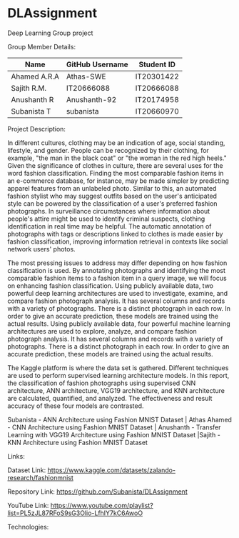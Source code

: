 # DLAssignment
Deep Learning Group project

Group Member Details:

| Name         | GitHub Username     | Student ID     |
|--------------|---------------------|----------------|
| Ahamed A.R.A |  Athas-SWE          | IT20301422     |
| Sajith R.M.  | IT20666088          | IT20666088     |
| Anushanth R  | Anushanth-92        | IT20174958     |
| Subanista T  |  subanista          | IT20660970     |

Project Description:

In different cultures, clothing may be an indication of age, social standing, lifestyle, and gender. People can be recognized by their clothing, for example, "the man in the black coat" or "the woman in the red high heels." Given the significance of clothes in culture, there are several uses for the word fashion classification. Finding the most comparable fashion items in an e-commerce database, for instance, may be made simpler by predicting apparel features from an unlabeled photo. Similar to this, an automated fashion stylist who may suggest outfits based on the user's anticipated style can be powered by the classification of a user's preferred fashion photographs. In surveillance circumstances where information about people's attire might be used to identify criminal suspects, clothing identification in real time may be helpful. The automatic annotation of photographs with tags or descriptions linked to clothes is made easier by fashion classification, improving information retrieval in contexts like social network users' photos.

The most pressing issues to address may differ depending on how fashion classification is used. By annotating photographs and identifying the most comparable fashion items to a fashion item in a query image, we will focus on enhancing fashion classification. Using publicly available data, two powerful deep learning architectures are used to investigate, examine, and compare fashion photograph analysis. It has several columns and records with a variety of photographs. There is a distinct photograph in each row. In order to give an accurate prediction, these models are trained using the actual results. Using publicly available data, four powerful machine learning architectures are used to explore, analyze, and compare fashion photograph analysis. It has several columns and records with a variety of photographs. There is a distinct photograph in each row. In order to give an accurate prediction, these models are trained using the actual results.

The Kaggle platform is where the data set is gathered. Different techniques are used to perform supervised learning architecture models. In this report, the classification of fashion photographs using supervised CNN architecture, ANN architecture, VGG19 architecture, and KNN architecture are calculated, quantified, and analyzed. The effectiveness and result accuracy of these four models are contrasted.

Subanista  - ANN Architecture using Fashion MNIST Dataset | Athas Ahamed - CNN Architecture using Fashion MNIST Dataset | Anushanth - Transfer Learning with VGG19 Architecture using Fashion MNIST Dataset |Sajith  - KNN Architecture using Fashion MNIST Dataset

Links:

Dataset Link: https://www.kaggle.com/datasets/zalando-research/fashionmnist

Repository Link: https://github.com/Subanista/DLAssignment

YouTube Link: https://www.youtube.com/playlist?list=PL5zJL87RFoS9sG3Olio-LfhIY7kC6AwoO 



Technologies: 
